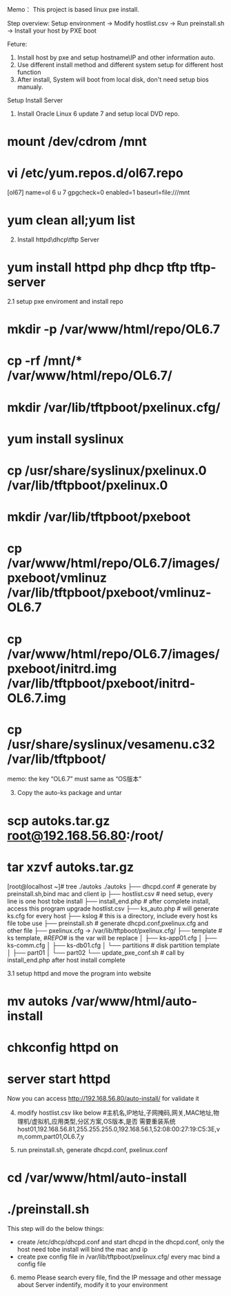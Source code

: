 Memo：
This project is based linux pxe install.

Step overview:
Setup environment -> Modify hostlist.csv -> Run preinstall.sh -> Install your host by PXE boot

Feture:
1. Install host by pxe and setup hostname\IP and other information auto.
2. Use different install method and different system setup for different host function
3. After install, System will boot from local disk, don't need setup bios manualy.

Setup Install Server

1. Install Oracle Linux 6 update 7 and setup local DVD repo.
# mount /dev/cdrom /mnt
# vi /etc/yum.repos.d/ol67.repo
[ol67]
name=ol 6 u 7
gpgcheck=0
enabled=1
baseurl=file:///mnt
# yum clean all;yum list

2. Install httpd\dhcp\tftp Server
# yum install httpd php dhcp tftp tftp-server

2.1 setup pxe enviroment and install repo
# mkdir -p /var/www/html/repo/OL6.7
# cp -rf /mnt/* /var/www/html/repo/OL6.7/
# mkdir /var/lib/tftpboot/pxelinux.cfg/
# yum install syslinux
# cp /usr/share/syslinux/pxelinux.0  /var/lib/tftpboot/pxelinux.0
# mkdir /var/lib/tftpboot/pxeboot
# cp /var/www/html/repo/OL6.7/images/pxeboot/vmlinuz  /var/lib/tftpboot/pxeboot/vmlinuz-OL6.7
# cp /var/www/html/repo/OL6.7/images/pxeboot/initrd.img  /var/lib/tftpboot/pxeboot/initrd-OL6.7.img
# cp /usr/share/syslinux/vesamenu.c32 /var/lib/tftpboot/

memo: the key “OL6.7” must same as “OS版本”


3. Copy the auto-ks package and untar
# scp autoks.tar.gz root@192.168.56.80:/root/
# tar xzvf autoks.tar.gz
[root@localhost ~]# tree ./autoks
./autoks
├── dhcpd.conf                       # generate by preinstall.sh,bind mac and client ip
├── hostlist.csv                       # need setup, every line is one host tobe install
├── install_end.php                # after complete install, access this program upgrade hostlist.csv
├── ks_auto.php                     # will generate ks.cfg for every host
├── kslog                                # this is a directory, include every host ks file tobe use
├── preinstall.sh                     # generate dhcpd.conf,pxelinux.cfg and other file
├── pxelinux.cfg -> /var/lib/tftpboot/pxelinux.cfg/
├── template                          # ks template, #_REPO_# is the var will be replace
│   ├── ks-app01.cfg
│   ├── ks-comm.cfg
│   ├── ks-db01.cfg
│   └── partitions                   # disk partition template
│       ├── part01
│       └── part02
└── update_pxe_conf.sh       # call by install_end.php after host install complete

3.1 setup httpd and move the program into website
# mv autoks /var/www/html/auto-install
# chkconfig httpd on
# server start httpd
Now you can access http://192.168.56.80/auto-install/ for validate it

4. modify hostlist.csv like below
#主机名,IP地址,子网掩码,网关,MAC地址,物理机/虚拟机,应用类型,分区方案,OS版本,是否
需要重装系统
host01,192.168.56.81,255.255.255.0,192.168.56.1,52:08:00:27:19:C5:3E,vm,comm,part01,OL6.7,y

5. run preinstall.sh, generate dhcpd.conf, pxelinux.conf
# cd /var/www/html/auto-install
# ./preinstall.sh
This step will do the below things:
* create /etc/dhcp/dhcpd.conf and start dhcpd
  in the dhcpd.conf, only the host need tobe install will bind the mac and ip
* create pxe config file in /var/lib/tftpboot/pxelinux.cfg/ every mac bind a config file

6. memo
  Please search every file, find the IP message and other message about Server indentify, modify it to your environment
